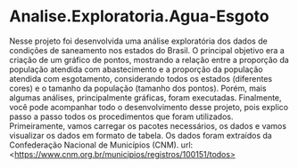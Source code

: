 # Analise.Exploratoria.Agua-Esgoto
Nesse projeto foi desenvolvida uma análise exploratória dos dados de condições de saneamento nos estados do Brasil. O principal objetivo era a criação de um gráfico de pontos, mostrando a relação entre a proporção da população atendida com abastecimento e a proporção da população atendida com esgotamento, considerando todos os estados (diferentes cores) e o tamanho da população (tamanho dos pontos). Porém, mais algumas análises, principalmente gráficas, foram executadas.  Finalmente, você pode acompanhar todo o desenvolvimento desse projeto, pois explico passo a passo todos os procedimentos que foram utilizados. Primeiramente, vamos carregar os pacotes necessários, os dados e vamos visualizar os dados em formato de tabela. Os dados foram extraídos da Confederação Nacional de Municípios (CNM). url: &lt;https://www.cnm.org.br/municipios/registros/100151/todos>
